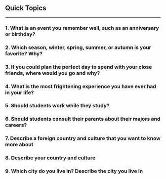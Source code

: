 ## Quick Topics

<hr>

### 1. What is an event you remember well, such as an anniversary or birthday?


### 2. Which season, winter, spring, summer, or autumn is your favorite? Why?

### 3. If you could plan the perfect day to spend with your close friends, where would you go and why?

### 4. What is the most frightening experience you have ever had in your life?


### 5. Should students work while they study?


### 6. Should students consult their parents about their majors and careers?

### 7. Describe a foreign country and culture that you want to know more about

### 8. Describe your country and culture


### 9. Which city do you live in? Describe the city you live in
